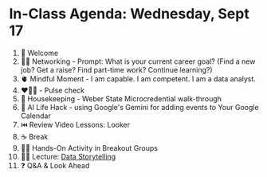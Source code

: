 # In-Class Agenda: Wednesday, Sept 17

1. 👋 Welcome 
2. 👯‍♀️ Networking - Prompt: What is your current career goal? (Find a new job? Get a raise? Find part-time work? Continue learning?) 
3. 🫀 Mindful Moment - I am capable. I am competent. I am a data analyst. 
4. ❤️💛💚 - Pulse check 
4. 🧹 Housekeeping - Weber State Microcredential walk-through
5. 🤖 AI Life Hack - using Google's Gemini for adding events to Your Google Calendar
5. ⏮️ Review Video Lessons: Looker
6. ☕ Break 
8. 👯‍♀️ Hands-On Activity in Breakout Groups 
9. 🧑‍🏫 Lecture: [Data Storytelling](https://docs.google.com/presentation/d/1y6xzTOgX4EGatDwtYXBJHTYCwN0v8Z3ZHgWgop1dER8/edit?slide=id.g305753d8ab1_0_8#slide=id.g305753d8ab1_0_8) 
10. ❓ Q&A & Look Ahead 
